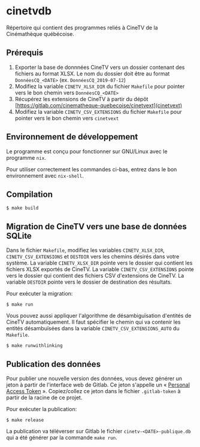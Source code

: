 # cinetvdb

Répertoire qui contient des programmes reliés à CineTV de la Cinémathèque québécoise.

## Prérequis

1. Exporter la base de donnnées CineTV vers un dossier contenant des fichiers au format XLSX. Le nom du dossier doit être au format `DonnéesCQ_<DATE>` (ex. `DonnéesCQ_2019-07-12`)
2. Modifiez la variable `CINETV_XLSX_DIR` du fichier `Makefile` pour pointer vers le bon chemin vers `DonnéesCQ_<DATE>`
3. Récupérez les extensions de CineTV à partir du dépôt [https://gitlab.com/cinematheque-quebecoise/cinetvext](cinetvext)
4. Modifiez la variable `CINETV_CSV_EXTENSIONS` du fichier `Makefile` pour pointer vers le bon chemin vers `cinetvext`

## Environnement de développement

Le programme est conçu pour fonctionner sur GNU/Linux avec le programme `nix`.

Pour utiliser correctement les commandes ci-bas, entrez dans le bon environnement avec `nix-shell`.

## Compilation

```
$ make build
```

## Migration de CineTV vers une base de données SQLite

Dans le fichier `Makefile`, modifiez les variables `CINETV_XLSX_DIR`, `CINETV_CSV_EXTENSIONS` et `DESTDIR` vers les chemins désirés dans votre système. La variable `CINETV_XLSX_DIR` pointe vers le dossier qui contient les fichiers XLSX exportés de CineTV. La variable `CINETV_CSV_EXTENSIONS` pointe vers le dossier qui contient des fichiers CSV d'extensions de CineTV. La variable `DESTDIR` pointe vers le dossier de destination des résultats.

Pour exécuter la migration:

```
$ make run
```

Vous pouvez aussi appliquer l'algorithme de désambiguïsation d'entités de CineTV automatiquement. Il faut spécifier le chemin qui va contenir les entités désambuïsées dans la variable `CINETV_CSV_EXTENSIONS_AUTO` du `Makefile`.

```
$ make runwithlinking
```


## Publication des données

Pour publier une nouvelle version des données, vous devez générer un jeton à partir de l'interface web de Gitlab. Ce jeton s'appelle un « [Personal Access Token](https://docs.gitlab.com/ee/user/profile/personal_access_tokens.html) ».
Copiez/collez ce jeton dans le fichier `.gitlab-token` à partir de la racine de ce projet.

Pour exécuter la publication:

```
$ make release
```

La publication va téléverser sur Gitlab le fichier `cinetv-<DATE>-publique.db` qui a été générer par la commande `make run`.

